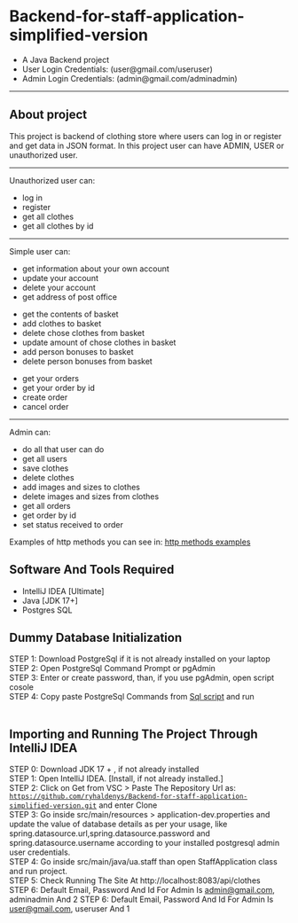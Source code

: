 # Backend-for-staff-application-simplified-version

<ul>
  <li> A Java Backend project
  <li> User Login Credentials: (user@gmail.com/useruser) 
  <li> Admin Login Credentials: (admin@gmail.com/adminadmin)
</ul>

<hr>

## About project

This project is backend of clothing store where users can log in or register and get data in JSON format.
In this project user can have ADMIN, USER or unauthorized user.

<hr>
Unauthorized user can:
<ul> 
  <li> log in
  <li> register
  <li> get all clothes
  <li> get all clothes by id
</ul>
<hr>
Simple user can:
<ul> 
  <li> get information about your own account
  <li> update your account
  <li> delete your account
  <li> get address of post office
</ul>

<ul> 
  <li> get the contents of basket
  <li> add clothes to basket
  <li> delete chose clothes from basket
  <li> update amount of chose clothes in basket 
  <li> add person bonuses to basket
  <li> delete person bonuses from basket 
  
</ul>

<ul> 
  <li> get your orders
  <li> get your order by id
  <li> create order
  <li> cancel order 
  
</ul>
<hr>

Admin can:
<ul>
  <li> do all that user can do
  <li> get all users
  <li> save clothes
  <li> delete clothes  
  <li> add images and sizes to clothes 
  <li> delete images and sizes from clothes
  <li> get all orders
  <li> get order by id
  <li> set status received to order
</ul>


Examples of http methods you can see in: <a href="https://github.com/ryhaldenys/Backend-for-staff-application-simplified-version/blob/master/examples-of-http-methods.http">http methods examples</a>
<br>
## Software And Tools Required
<ul>
  <li> IntelliJ IDEA [Ultimate]
  <li> Java [JDK 17+] 
  <li> Postgres SQL
</ul>

## Dummy Database Initialization
STEP 1: Download PostgreSql if it is not already installed on your laptop <br>
STEP 2: Open PostgreSql Command Prompt or pgAdmin <br>
STEP 3: Enter or create password, than, if you use pgAdmin, open script cosole <br> 
STEP 4: Copy paste PostgreSql Commands from <a href="https://github.com/ryhaldenys/Backend-for-staff-application-simplified-version/blob/master/script.sql">Sql script</a> and run <br>
<br>

##  Importing and Running The Project Through IntelliJ IDEA
STEP 0: Download JDK 17 + , if not already installed <br>
STEP 1: Open IntelliJ IDEA. [Install, if not already installed.] <br>
STEP 2: Click on Get from VSC > Paste The Repository Url as: <br><code>https://github.com/ryhaldenys/Backend-for-staff-application-simplified-version.git</code> and enter Clone <br>
STEP 3: Go inside src/main/resources > application-dev.properties and update the value of database details as per your usage, like spring.datasource.url,spring.datasource.password and spring.datasource.username according to your installed postgresql admin user credentials. <br>
STEP 4: Go inside src/main/java/ua.staff than open StaffApplication class and run project.<br>
STEP 5: Check Running The Site At http://localhost:8083/api/clothes <br>
STEP 6: Default Email, Password And Id For Admin Is admin@gmail.com, adminadmin And 2
STEP 6: Default Email, Password And Id For Admin Is user@gmail.com, useruser And 1 



